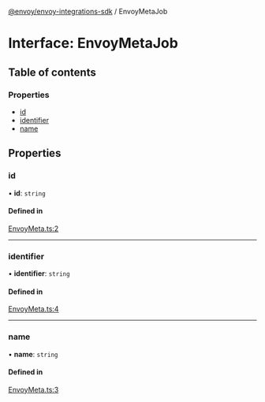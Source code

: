 [@envoy/envoy-integrations-sdk](../README.md) / EnvoyMetaJob

# Interface: EnvoyMetaJob

## Table of contents

### Properties

- [id](envoymetajob.md#id)
- [identifier](envoymetajob.md#identifier)
- [name](envoymetajob.md#name)

## Properties

### id

• **id**: `string`

#### Defined in

[EnvoyMeta.ts:2](https://github.com/envoy/envoy-integrations-sdk-nodejs/blob/a7d8339/src/EnvoyMeta.ts#L2)

___

### identifier

• **identifier**: `string`

#### Defined in

[EnvoyMeta.ts:4](https://github.com/envoy/envoy-integrations-sdk-nodejs/blob/a7d8339/src/EnvoyMeta.ts#L4)

___

### name

• **name**: `string`

#### Defined in

[EnvoyMeta.ts:3](https://github.com/envoy/envoy-integrations-sdk-nodejs/blob/a7d8339/src/EnvoyMeta.ts#L3)
